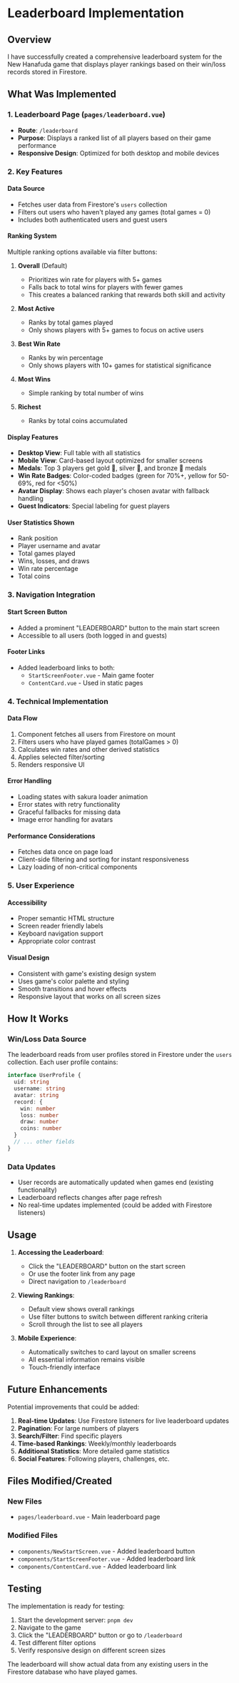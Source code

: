 # Leaderboard Implementation

## Overview

I have successfully created a comprehensive leaderboard system for the New Hanafuda game that displays player rankings based on their win/loss records stored in Firestore.

## What Was Implemented

### 1. Leaderboard Page (`pages/leaderboard.vue`)
- **Route**: `/leaderboard`
- **Purpose**: Displays a ranked list of all players based on their game performance
- **Responsive Design**: Optimized for both desktop and mobile devices

### 2. Key Features

#### Data Source
- Fetches user data from Firestore's `users` collection
- Filters out users who haven't played any games (total games = 0)
- Includes both authenticated users and guest users

#### Ranking System
Multiple ranking options available via filter buttons:

1. **Overall** (Default)
   - Prioritizes win rate for players with 5+ games
   - Falls back to total wins for players with fewer games
   - This creates a balanced ranking that rewards both skill and activity

2. **Most Active**
   - Ranks by total games played
   - Only shows players with 5+ games to focus on active users

3. **Best Win Rate**
   - Ranks by win percentage
   - Only shows players with 10+ games for statistical significance

4. **Most Wins**
   - Simple ranking by total number of wins

5. **Richest**
   - Ranks by total coins accumulated

#### Display Features
- **Desktop View**: Full table with all statistics
- **Mobile View**: Card-based layout optimized for smaller screens
- **Medals**: Top 3 players get gold 🥇, silver 🥈, and bronze 🥉 medals
- **Win Rate Badges**: Color-coded badges (green for 70%+, yellow for 50-69%, red for <50%)
- **Avatar Display**: Shows each player's chosen avatar with fallback handling
- **Guest Indicators**: Special labeling for guest players

#### User Statistics Shown
- Rank position
- Player username and avatar
- Total games played
- Wins, losses, and draws
- Win rate percentage
- Total coins

### 3. Navigation Integration

#### Start Screen Button
- Added a prominent "LEADERBOARD" button to the main start screen
- Accessible to all users (both logged in and guests)

#### Footer Links
- Added leaderboard links to both:
  - `StartScreenFooter.vue` - Main game footer
  - `ContentCard.vue` - Used in static pages

### 4. Technical Implementation

#### Data Flow
1. Component fetches all users from Firestore on mount
2. Filters users who have played games (totalGames > 0)
3. Calculates win rates and other derived statistics
4. Applies selected filter/sorting
5. Renders responsive UI

#### Error Handling
- Loading states with sakura loader animation
- Error states with retry functionality
- Graceful fallbacks for missing data
- Image error handling for avatars

#### Performance Considerations
- Fetches data once on page load
- Client-side filtering and sorting for instant responsiveness
- Lazy loading of non-critical components

### 5. User Experience

#### Accessibility
- Proper semantic HTML structure
- Screen reader friendly labels
- Keyboard navigation support
- Appropriate color contrast

#### Visual Design
- Consistent with game's existing design system
- Uses game's color palette and styling
- Smooth transitions and hover effects
- Responsive layout that works on all screen sizes

## How It Works

### Win/Loss Data Source
The leaderboard reads from user profiles stored in Firestore under the `users` collection. Each user profile contains:

```typescript
interface UserProfile {
  uid: string
  username: string
  avatar: string
  record: {
    win: number
    loss: number
    draw: number
    coins: number
  }
  // ... other fields
}
```

### Data Updates
- User records are automatically updated when games end (existing functionality)
- Leaderboard reflects changes after page refresh
- No real-time updates implemented (could be added with Firestore listeners)

## Usage

1. **Accessing the Leaderboard**:
   - Click the "LEADERBOARD" button on the start screen
   - Or use the footer link from any page
   - Direct navigation to `/leaderboard`

2. **Viewing Rankings**:
   - Default view shows overall rankings
   - Use filter buttons to switch between different ranking criteria
   - Scroll through the list to see all players

3. **Mobile Experience**:
   - Automatically switches to card layout on smaller screens
   - All essential information remains visible
   - Touch-friendly interface

## Future Enhancements

Potential improvements that could be added:

1. **Real-time Updates**: Use Firestore listeners for live leaderboard updates
2. **Pagination**: For large numbers of players
3. **Search/Filter**: Find specific players
4. **Time-based Rankings**: Weekly/monthly leaderboards
5. **Additional Statistics**: More detailed game statistics
6. **Social Features**: Following players, challenges, etc.

## Files Modified/Created

### New Files
- `pages/leaderboard.vue` - Main leaderboard page

### Modified Files
- `components/NewStartScreen.vue` - Added leaderboard button
- `components/StartScreenFooter.vue` - Added leaderboard link
- `components/ContentCard.vue` - Added leaderboard link

## Testing

The implementation is ready for testing:
1. Start the development server: `pnpm dev`
2. Navigate to the game
3. Click the "LEADERBOARD" button or go to `/leaderboard`
4. Test different filter options
5. Verify responsive design on different screen sizes

The leaderboard will show actual data from any existing users in the Firestore database who have played games.